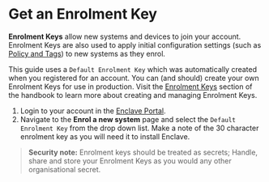 # Get an Enrolment Key

**Enrolment Keys** allow new systems and devices to join your account. Enrolment Keys are also used to apply initial configuration settings (such as [Policy and Tags](handbook/tags-and-policies.md)) to new systems as they enrol.

This guide uses a `Default Enrolment Key` which was automatically created when you registered for an account. You can (and should) create your own Enrolment Keys for use in production. Visit the [Enrolment Keys](/handbook/enrolment.md) section of the handbook to learn more about creating and managing Enrolment Keys.

1. Login to your account in the [Enclave Portal](https://portal.enclave.io/my/new-system).
2. Navigate to the **Enrol a new system** page and select the `Default Enrolment Key` from the drop down list. Make a note of the 30 character enrolment key as you will need it to install Enclave.

> **Security note:** Enrolment keys should be treated as secrets; Handle, share and store your Enrolment Keys as you would any other organisational secret.
